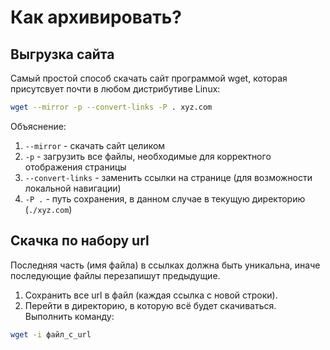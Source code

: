 # Как архивировать?

## Выгрузка сайта

Самый простой способ скачать сайт программой wget, которая присутсвует почти
в любом дистрибутиве Linux:

```sh
wget --mirror -p --convert-links -P . xyz.com
```

Объяснение:

1. `--mirror` - скачать сайт целиком
2. `-p` - загрузить все файлы, необходимые для корректного отображения страницы
3. `--convert-links` - заменить ссылки на странице (для возможности локальной навигации)
3. `-P .` - путь сохранения, в данном случае в текущую директорию (`./xyz.com`)

## Скачка по набору url

Последняя часть (имя файла) в ссылках должна быть уникальна, иначе последующие файлы перезапишут предыдущие.

1. Сохранить все url в файл (каждая ссылка с новой строки).
2. Перейти в директорию, в которую всё будет скачиваться. Выполнить команду:
```sh
wget -i файл_с_url
```